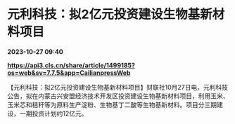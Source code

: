 # 元利科技：拟2亿元投资建设生物基新材料项目

**2023-10-27 09:40**

**https://api3.cls.cn/share/article/1499185?os=web&sv=7.7.5&app=CailianpressWeb**

【元利科技：拟2亿元投资建设生物基新材料项目】财联社10月27日电，元利科技公告，拟在内蒙古兴安盟经济技术开发区投资建设生物基新材料项目，利用玉米、玉米芯和秸秆等为原料生产淀粉、生物基丁二酸等生物基新材料。项目分三期建设，一期投资计划约12亿元。